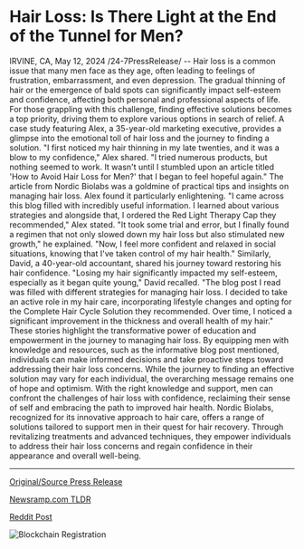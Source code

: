 # Hair Loss: Is There Light at the End of the Tunnel for Men?

IRVINE, CA, May 12, 2024 /24-7PressRelease/ -- Hair loss is a common issue that many men face as they age, often leading to feelings of frustration, embarrassment, and even depression. The gradual thinning of hair or the emergence of bald spots can significantly impact self-esteem and confidence, affecting both personal and professional aspects of life. For those grappling with this challenge, finding effective solutions becomes a top priority, driving them to explore various options in search of relief.  A case study featuring Alex, a 35-year-old marketing executive, provides a glimpse into the emotional toll of hair loss and the journey to finding a solution. "I first noticed my hair thinning in my late twenties, and it was a blow to my confidence," Alex shared. "I tried numerous products, but nothing seemed to work. It wasn't until I stumbled upon an article titled 'How to Avoid Hair Loss for Men?' that I began to feel hopeful again."  The article from Nordic Biolabs was a goldmine of practical tips and insights on managing hair loss. Alex found it particularly enlightening. "I came across this blog filled with incredibly useful information. I learned about various strategies and alongside that, I ordered the Red Light Therapy Cap they recommended," Alex stated. "It took some trial and error, but I finally found a regimen that not only slowed down my hair loss but also stimulated new growth," he explained. "Now, I feel more confident and relaxed in social situations, knowing that I've taken control of my hair health."  Similarly, David, a 40-year-old accountant, shared his journey toward restoring his hair confidence. "Losing my hair significantly impacted my self-esteem, especially as it began quite young," David recalled. "The blog post I read was filled with different strategies for managing hair loss. I decided to take an active role in my hair care, incorporating lifestyle changes and opting for the Complete Hair Cycle Solution they recommended. Over time, I noticed a significant improvement in the thickness and overall health of my hair."  These stories highlight the transformative power of education and empowerment in the journey to managing hair loss. By equipping men with knowledge and resources, such as the informative blog post mentioned, individuals can make informed decisions and take proactive steps toward addressing their hair loss concerns.  While the journey to finding an effective solution may vary for each individual, the overarching message remains one of hope and optimism. With the right knowledge and support, men can confront the challenges of hair loss with confidence, reclaiming their sense of self and embracing the path to improved hair health. Nordic Biolabs, recognized for its innovative approach to hair care, offers a range of solutions tailored to support men in their quest for hair recovery. Through revitalizing treatments and advanced techniques, they empower individuals to address their hair loss concerns and regain confidence in their appearance and overall well-being. 

---

[Original/Source Press Release](https://www.24-7pressrelease.com/press-release/510822/hair-loss-is-there-light-at-the-end-of-the-tunnel-for-men)
                    

[Newsramp.com TLDR](None) 



[Reddit Post](https://www.reddit.com/r/HealthCareNewsInfo/comments/1cq24m0/empowering_men_nordic_biolabs_innovative_approach/) 



![Blockchain Registration](https://cdn.newsramp.app/24-7PressRelease/qrcode/245/12/ulnaPpeo.webp)